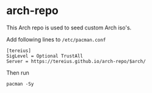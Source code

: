 # arch-repo

This Arch repo is used to seed custom Arch iso's.

Add following lines to `/etc/pacman.conf`

```
[tereius]
SigLevel = Optional TrustAll
Server = https://tereius.github.io/arch-repo/$arch/
```

Then run

```
pacman -Sy
```
